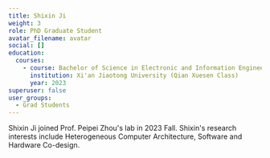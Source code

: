 ```yaml
---
title: Shixin Ji 
weight: 3
role: PhD Graduate Student
avatar_filename: avatar
social: []
education:
  courses:
    - course: Bachelor of Science in Electronic and Information Engineering
      institution: Xi'an Jiaotong University (Qian Xuesen Class)
      year: 2023
superuser: false
user_groups:
  - Grad Students
---
```

Shixin Ji joined Prof. Peipei Zhou's lab in 2023 Fall. Shixin's research interests include Heterogeneous Computer Architecture, Software and Hardware Co-design.
